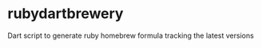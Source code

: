 rubydartbrewery
===============

Dart script to generate ruby homebrew formula tracking the latest versions

